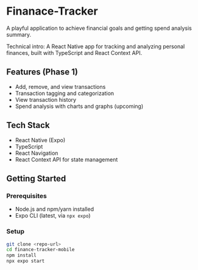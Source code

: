 # Finanace-Tracker
A playful application to achieve financial goals and getting spend analysis summary.

Technical intro: A React Native app for tracking and analyzing personal finances, built with TypeScript and React Context API.

## Features (Phase 1)
- Add, remove, and view transactions
- Transaction tagging and categorization
- View transaction history
- Spend analysis with charts and graphs (upcoming)

## Tech Stack
- React Native (Expo)
- TypeScript
- React Navigation
- React Context API for state management

## Getting Started

### Prerequisites
- Node.js and npm/yarn installed
- Expo CLI (latest, via `npx expo`)

### Setup
```bash
git clone <repo-url>
cd finance-tracker-mobile
npm install
npx expo start
